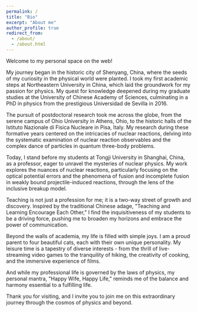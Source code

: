 ```yaml
---
permalink: /
title: "Bio"
excerpt: "About me"
author_profile: true
redirect_from:
  - /about/
  - /about.html
---
```


Welcome to my personal space on the web!

My journey began in the historic city of Shenyang, China, where the seeds of my curiosity in the physical world were planted. I took my first academic steps at Northeastern University in China, which laid the groundwork for my passion for physics. My quest for knowledge deepened during my graduate studies at the University of Chinese Academy of Sciences, culminating in a PhD in physics from the prestigious Universidad de Sevilla in 2016.

The pursuit of postdoctoral research took me across the globe, from the serene campus of Ohio University in Athens, Ohio, to the historic halls of the Istituto Nazionale di Fisica Nucleare in Pisa, Italy. My research during these formative years centered on the intricacies of nuclear reactions, delving into the systematic examination of nuclear reaction observables and the complex dance of particles in quantum three-body problems.

Today, I stand before my students at Tongji University in Shanghai, China, as a professor, eager to unravel the mysteries of nuclear physics. My work explores the nuances of nuclear reactions, particularly focusing on the optical potential errors and the phenomena of fusion and incomplete fusion in weakly bound projectile-induced reactions, through the lens of the inclusive breakup model.

Teaching is not just a profession for me; it is a two-way street of growth and discovery. Inspired by the traditional Chinese adage, "Teaching and Learning Encourage Each Other," I find the inquisitiveness of my students to be a driving force, pushing me to broaden my horizons and embrace the power of communication.

Beyond the walls of academia, my life is filled with simple joys. I am a proud parent to four beautiful cats, each with their own unique personality. My leisure time is a tapestry of diverse interests - from the thrill of live-streaming video games to the tranquility of hiking, the creativity of cooking, and the immersive experience of films.

And while my professional life is governed by the laws of physics, my personal mantra, "Happy Wife, Happy Life," reminds me of the balance and harmony essential to a fulfilling life.

Thank you for visiting, and I invite you to join me on this extraordinary journey through the cosmos of physics and beyond.
